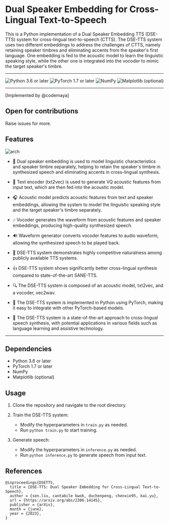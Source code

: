 # Dual Speaker Embedding for Cross-Lingual Text-to-Speech

This is a Python implementation of a Dual Speaker Embedding TTS (DSE-TTS) system for cross-lingual text-to-speech (CTTS). The DSE-TTS system uses two different embeddings to address the challenges of CTTS, namely retaining speaker timbres and eliminating accents from the speaker's first language. One embedding is fed to the acoustic model to learn the linguistic speaking style, while the other one is integrated into the vocoder to mimic the target speaker's timbre.

---

<p align="center"> <img src="https://img.shields.io/badge/Python-3.6%20or%20later-blue?style=for-the-badge" alt="Python 3.6 or later"> <img src="https://img.shields.io/badge/PyTorch-1.7%20or%20later-orange?style=for-the-badge" alt="PyTorch 1.7 or later"> <img src="https://img.shields.io/badge/NumPy-green?style=for-the-badge" alt="NumPy"> <img src="https://img.shields.io/badge/Matplotlib-(optional)-yellow?style=for-the-badge" alt="Matplotlib (optional)"> </p>

---



[Implemented by @codemaya]

## Open for contributions

Raise issues for more.

## Features

![arch](https://github.com/collabora/spear-tts-pytorch/assets/64596494/b7df1ade-9f91-40bf-ae0a-92e55df2a4e8)



- 🎤 Dual speaker embedding is used to model linguistic characteristics and speaker timbre separately, helping to retain the speaker's timbre in synthesized speech and eliminating accents in cross-lingual synthesis.

- 📜 Text encoder (txt2vec) is used to generate VQ acoustic features from input text, which are then fed into the acoustic model.

- 🎧 Acoustic model predicts acoustic features from text and speaker embeddings, allowing the system to
 model the linguistic speaking style and the target speaker's timbre separately.

- 🎶 Vocoder generates the waveform from acoustic features and speaker embeddings, producing high-quality synthesized speech.

- 🔊 Waveform generator converts vocoder features to audio waveform, allowing the synthesized speech to be played back.

- 🏅 DSE-TTS system demonstrates highly competitive naturalness among publicly available TTS systems.

- 👍 DSE-TTS system shows significantly better cross-lingual synthesis compared to state-of-the-art SANE-TTS.

- 🔍 The DSE-TTS system is composed of an acoustic model, txt2vec, and a vocoder, vec2wav.

- 🤖 The DSE-TTS system is implemented in Python using PyTorch, making it easy to integrate with other PyTorch-based models.

- 🌟 The DSE-TTS system is a state-of-the-art approach to cross-lingual speech synthesis, with potential applications in various fields such as language learning and assistive technology.

---

## Dependencies
- Python 3.6 or later
- PyTorch 1.7 or later
- NumPy
- Matplotlib (optional)

## Usage
1. Clone the repository and navigate to the root directory.

2. Train the DSE-TTS system:
   - Modify the hyperparameters in `train.py` as needed.
   - Run `python train.py` to start training.
   
3. Generate speech:
   - Modify the hyperparameters in `inference.py` as needed.
   - Run `python inference.py` to generate speech from input text.

## References

```
@inproceedings{DSETTS,
  title = {DSE-TTS: Dual Speaker Embedding for Cross-Lingual Text-to-Speech},
  author = {sen.liu, cantabile kwok, duchenpeng, chenxie95, kai.yu},
  url = {https://arxiv.org/abs/2306.14145},
  publisher = {arXiv},
  month = {june},
  year = {2023},
}
```
